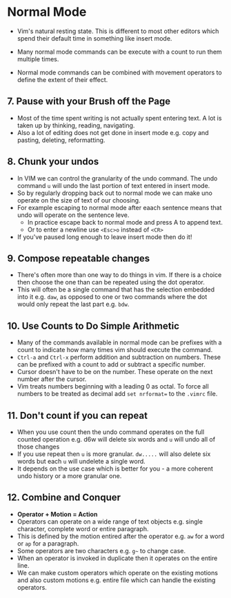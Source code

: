 # Normal Mode

* Vim's natural resting state. This is different to most other editors which spend their default time in something like insert mode.

* Many normal mode commands can be execute with a count to run them multiple times.

* Normal mode commands can be combined with movement operators to define the extent of their effect.

## 7. Pause with your Brush off the Page

* Most of the time spent writing is not actually spent entering text. A lot is taken up by thinking, reading, navigating.
* Also a lot of editing does not get done in insert mode e.g. copy and pasting, deleting, reformatting.

## 8. Chunk your undos

* In VIM we can control the granularity of the undo command. The undo command `u` will undo the last portion of text entered in insert mode.
* So by regularly dropping back out to normal mode we can make uno operate on the size of text of our choosing.
* For example escaping to normal mode after eaach sentence means that undo will operate on the sentence leve.
    - In practice escape back to normal mode and press A to append text.
    - Or to enter a newline use `<Esc>o` instead of `<CR>`
* If you've paused long enough to leave insert mode then do it!

## 9. Compose repeatable changes

* There's often more than one way to do things in vim. If there is a choice then choose the one than can be repeated using the dot operator.
* This will often be a single command that has the selection embedded into it e.g. `daw`, as opposed to one or two commands where the dot would only repeat the last part e.g. `bdw`.

## 10. Use Counts to Do Simple Arithmetic

* Many of the commands available in normal mode can be prefixes with a count to indicate how many times vim should execute the command.
* `Ctrl-a` and `Ctrl-x` perform addition and subtraction on numbers. These can be prefixed with a count to add or subtract a specific number.
* Cursor doesn't have to be on the number. These operate on the next number after the cursor.
* Vim treats numbers beginning with a leading 0 as octal. To force all numbers to be treated as decimal add `set nrformat=` to the `.vimrc` file.

## 11. Don't count if you can repeat

* When you use count then the undo command operates on the full counted operation e.g. d6w will delete six words and `u` will undo all of those changes
* If you use repeat then `u` is more granular. `dw.....` will also delete six words but each `u` will undelete a single word.
* It depends on the use case which is better for you - a more coherent undo history or a more granular one.

## 12. Combine and Conquer

* **Operator + Motion = Action**
* Operators can operate on a wide range of text objects e.g. single character, complete word or entire paragraph.
* This is defined by the motion entired after the operator e.g. `aw` for a word or `ap` for a paragraph.
* Some operators are two characters e.g. `g~` to change case.
* When an operator is invoked in duplicate then it operates on the entire line.
* We can make custom operators which operate on the existing motions and also custom motions e.g. entire file which can handle the existing operators.